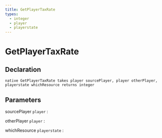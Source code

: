 ```yaml
---
title: GetPlayerTaxRate
types:
  - integer
  - player
  - playerstate
---
```


# GetPlayerTaxRate

## Declaration

```jass
native GetPlayerTaxRate takes player sourcePlayer, player otherPlayer, playerstate whichResource returns integer
```

## Parameters
sourcePlayer `player`
: 

otherPlayer `player`
: 

whichResource `playerstate`
: 
